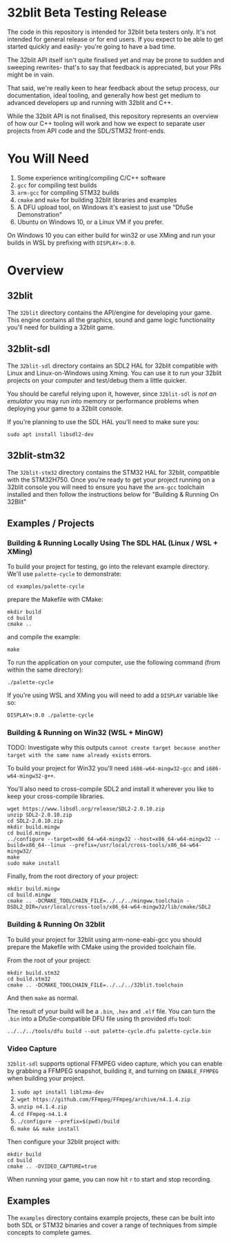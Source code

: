 # 32blit Beta Testing Release

The code in this repository is intended for 32blit beta testers only. It's not intended for general release or for end users. If you expect to be able to get started quickly and easily- you're going to have a bad time.

The 32blit API itself isn't quite finalised yet and may be prone to sudden and sweeping rewrites- that's to say that feedback is appreciated, but your PRs might be in vain.

That said, we're really keen to hear feedback about the setup process, our documentation, ideal tooling, and generally how best get medium to advanced developers up and running with 32blit and C++. 

While the 32blit API is not finalised, this repository represents an overview of how our C++ tooling will work and how we expect to separate user projects from API code and the SDL/STM32 front-ends.

# You Will Need

1. Some experience writing/compiling C/C++ software
2. `gcc` for compiling test builds
3. `arm-gcc` for compiling STM32 builds
4. `cmake` and `make` for building 32blit libraries and examples
5. A DFU upload tool, on Windows it's easiest to just use "DfuSe Demonstration"
6. Ubuntu on Windows 10, or a Linux VM if you prefer.

On Windows 10 you can either build for win32 or use XMing and run your builds in WSL by prefixing with `DISPLAY=:0.0`.

# Overview

## 32blit

The `32blit` directory contains the API/engine for developing your game. This engine contains all the graphics, sound and game logic functionality you'll need for building a 32blit game.

## 32blit-sdl

The `32blit-sdl` directory contains an SDL2 HAL for 32blit compatible with Linux and Linux-on-Windows using Xming. You can use it to run your 32blit projects on your computer and test/debug them a little quicker.

You should be careful relying upon it, however, since `32blit-sdl` is *not an emulator* you may run into memory or performance problems when deploying your game to a 32blit console.

If you're planning to use the SDL HAL you'll need to make sure you:

```
sudo apt install libsdl2-dev
```

## 32blit-stm32

The `32blit-stm32` directory contains the STM32 HAL for 32blit, compatible with the STM32H750. Once you're ready to get your project running on a 32blit console you will need to ensure you have the `arm-gcc` toolchain installed and then follow the instructions below for "Building & Running On 32Blit"

## Examples / Projects

### Building & Running Locally Using The SDL HAL (Linux / WSL + XMing)

To build your project for testing, go into the relevant example directory. We'll use `palette-cycle` to demonstrate:

```
cd examples/palette-cycle
```

prepare the Makefile with CMake:

```
mkdir build
cd build
cmake ..
```

and compile the example:

```
make
```

To run the application on your computer, use the following command (from within the same directory):

```
./palette-cycle
```

If you're using WSL and XMing you will need to add a `DISPLAY` variable like so:

```
DISPLAY=:0.0 ./palette-cycle
```

### Building & Running on Win32 (WSL + MinGW)

TODO: Investigate why this outputs `cannot create target because another target with the same name already exists` errors.

To build your project for Win32 you'll need `i686-w64-mingw32-gcc` and `i686-w64-mingw32-g++`.

You'll also need to cross-compile SDL2 and install it wherever you like to keep your cross-compile libraries.

```
wget https://www.libsdl.org/release/SDL2-2.0.10.zip
unzip SDL2-2.0.10.zip
cd SDL2-2.0.10.zip
mkdir build.mingw
cd build.mingw
../configure --target=x86_64-w64-mingw32 --host=x86_64-w64-mingw32 --build=x86_64--linux --prefix=/usr/local/cross-tools/x86_64-w64-mingw32/
make
sudo make install
```

Finally, from the root directory of your project:

```
mkdir build.mingw
cd build.mingw
cmake .. -DCMAKE_TOOLCHAIN_FILE=../../../mingww.toolchain -DSDL2_DIR=/usr/local/cross-tools/x86_64-w64-mingw32/lib/cmake/SDL2
```

### Building & Running On 32blit

To build your project for 32blit using arm-none-eabi-gcc you should prepare the Makefile with CMake using the provided toolchain file.

From the root of your project:

```
mkdir build.stm32
cd build.stm32
cmake .. -DCMAKE_TOOLCHAIN_FILE=../../../32blit.toolchain
```

And then `make` as normal.

The result of your build will be a `.bin`, `.hex` and `.elf` file. You can turn the `.bin` into a DfuSe-compatible DFU file using th provided `dfu` tool:

```
../../../tools/dfu build --out palette-cycle.dfu palette-cycle.bin
```

### Video Capture

`32blit-sdl` supports optional FFMPEG video capture, which you can enable by grabbing a FFMPEG snapshot, building it, and turning on `ENABLE_FFMPEG` when building your project.


1. `sudo apt install liblzma-dev`
2. `wget https://github.com/FFmpeg/FFmpeg/archive/n4.1.4.zip`
3. `unzip n4.1.4.zip`
4. `cd FFmpeg-n4.1.4`
5. `./configure --prefix=$(pwd)/build`
6. `make && make install`

Then configure your 32blit project with:

```
mkdir build
cd build
cmake .. -DVIDEO_CAPTURE=true
```

When running your game, you can now hit `r` to start and stop recording.

## Examples

The `examples` directory contains example projects, these can be built into both SDL or STM32 binaries and cover a range of techniques from simple concepts to complete games.
